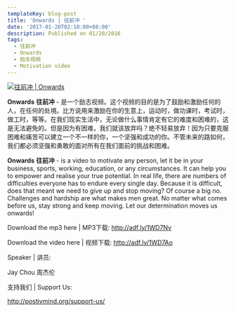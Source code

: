 ```yaml
---
templateKey: blog-post
title: 'Onwards | 往前冲 '
date: '2017-01-20T02:10:00+08:00'
description: Published on 01/20/2016
tags:
  - 往前冲
  - Onwards
  - 励志视频
  - Motivation video
---
```

[![往前冲 | Onwards](http://img.youtube.com/vi/aoFX97qDbPU/0.jpg)](http://www.youtube.com/watch?v=aoFX97qDbPU "往前冲 | Onwards")

**Onwards** **往前冲** - 是一个励志视频。这个视频的目的是为了鼓励和激励任何的人，在任何的处境。比方说用来激励在你的生意上，运动时，做功课时，考试时，做工时，等等。在我们现实生活中，无论做什么事情肯定有它的难度和困难的，这是无法避免的。但是因为有困难，我们就该放弃吗？绝不轻易放弃！因为只要克服困难和痛苦可以建立一个不一样的你，一个坚强和成功的你。不管未来的路如何，我们都必须坚强和勇敢的面对所有在我们面前的挑战和困难。

**Onwards** **往前冲** - is a video to motivate any person, let it be in your business, sports, working, education, or any circumstances. It can help you to empower and realise your true potential. In real life, there are numbers of difficulties everyone has to endure every single day. Because it is difficult, does that meant we need to give up and stop moving? Of course a big no. Challenges and hardship are what makes men great. No matter what comes before us, stay strong and keep moving. Let our determination moves us onwards!

Download the mp3 here | MP3下载: http://adf.ly/1WD7Nv 

Download the video here | 视频下载: http://adf.ly/1WD7Ao

Speaker | 讲员: 

Jay Chou 周杰伦

支持我们 | Support Us:

http://postivmind.org/support-us/
